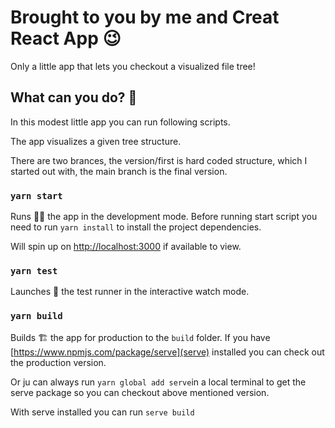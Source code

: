 # Brought to you by me and Creat React App 😉

Only a little app that lets you checkout a visualized file tree!

## What can you do? 🚀

In this modest little app you can run following scripts.

The app visualizes a given tree structure.

There are two brances, the version/first is hard coded structure, which I started out with,
the main branch is the final version.

### `yarn start`

Runs 🏃‍♀️ the app in the development mode. Before running start script you need to run `yarn install` to install the project dependencies.

Will spin up on [http://localhost:3000](http://localhost:3000) if available to view.

### `yarn test`

Launches 🚀 the test runner in the interactive watch mode.

### `yarn build`

Builds 🏗️ the app for production to the `build` folder.
If you have [https://www.npmjs.com/package/serve](serve) installed you can check out the production version.

Or ju can always run `yarn global add serve`in a local terminal to get the serve package so you can checkout above mentioned version.

With serve installed you can run `serve build`
